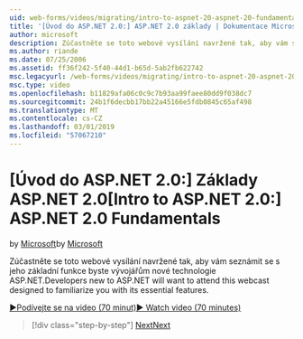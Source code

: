 ```yaml
---
uid: web-forms/videos/migrating/intro-to-aspnet-20-aspnet-20-fundamentals
title: '[Úvod do ASP.NET 2.0:] ASP.NET 2.0 základy | Dokumentace Microsoftu'
author: microsoft
description: Zúčastněte se toto webové vysílání navržené tak, aby vám seznámit se s jeho základní funkce byste vývojářům nové technologie ASP.NET.
ms.author: riande
ms.date: 07/25/2006
ms.assetid: ff36f242-5f40-44d1-b65d-5ab2fb622742
msc.legacyurl: /web-forms/videos/migrating/intro-to-aspnet-20-aspnet-20-fundamentals
msc.type: video
ms.openlocfilehash: b11829afa06c0c9c7b93aa99faee80dd9f038dc7
ms.sourcegitcommit: 24b1f6decbb17bb22a45166e5fdb0845c65af498
ms.translationtype: MT
ms.contentlocale: cs-CZ
ms.lasthandoff: 03/01/2019
ms.locfileid: "57067210"
---
```

<a name="intro-to-aspnet-20-aspnet-20-fundamentals"></a><span data-ttu-id="e8f1c-103">[Úvod do ASP.NET 2.0:] Základy ASP.NET 2.0</span><span class="sxs-lookup"><span data-stu-id="e8f1c-103">[Intro to ASP.NET 2.0:] ASP.NET 2.0 Fundamentals</span></span>
====================
<span data-ttu-id="e8f1c-104">by [Microsoft](https://github.com/microsoft)</span><span class="sxs-lookup"><span data-stu-id="e8f1c-104">by [Microsoft](https://github.com/microsoft)</span></span>

<span data-ttu-id="e8f1c-105">Zúčastněte se toto webové vysílání navržené tak, aby vám seznámit se s jeho základní funkce byste vývojářům nové technologie ASP.NET.</span><span class="sxs-lookup"><span data-stu-id="e8f1c-105">Developers new to ASP.NET will want to attend this webcast designed to familiarize you with its essential features.</span></span>

[<span data-ttu-id="e8f1c-106">&#9654;Podívejte se na video (70 minut)</span><span class="sxs-lookup"><span data-stu-id="e8f1c-106">&#9654; Watch video (70 minutes)</span></span>](https://channel9.msdn.com/Blogs/ASP-NET-Site-Videos/intro-to-aspnet-20-aspnet-20-fundamentals)

> [!div class="step-by-step"]
> [<span data-ttu-id="e8f1c-107">Next</span><span class="sxs-lookup"><span data-stu-id="e8f1c-107">Next</span></span>](intro-to-aspnet-20-user-interface-elements.md)
